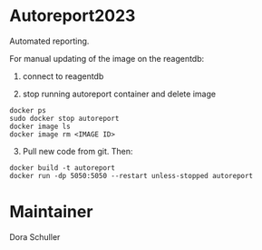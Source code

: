 # Autoreport2023

Automated reporting.


For manual updating of the image on the reagentdb:

1. connect to reagentdb

2. stop running autoreport container and delete image
```
docker ps
sudo docker stop autoreport
docker image ls
docker image rm <IMAGE ID>

```
3. Pull new code from git. Then:
```
docker build -t autoreport
docker run -dp 5050:5050 --restart unless-stopped autoreport
```


# Maintainer
Dora Schuller

